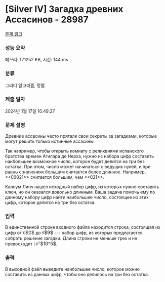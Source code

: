 # [Silver IV] Загадка древних Ассасинов - 28987 

[문제 링크](https://www.acmicpc.net/problem/28987) 

### 성능 요약

메모리: 121252 KB, 시간: 144 ms

### 분류

그리디 알고리즘, 정렬

### 제출 일자

2024년 1월 17일 16:49:27

### 문제 설명

<p>Древние ассасины часто прятали свои секреты за загадками, которые могут решить только истинные ассасины.</p>

<p>Так например, чтобы открыть комнату с реликвиями испанского братства времен Агилара де Нерха, нужно из набора цифр составить наибольшее возможное число, которое будет делится на три без остатка. При этом, число может начинаться с ведущих нулей, и при равных значениях большим считается более длинное. Например, <<00021>> считается большим, чем <<021>>.</p>

<p>Каллум Линч нашел исходный набор цифр, из которых нужно составить ключ, но он оказался довольно длинным. Ваша задача помочь ему по данному набору цифр найти наибольшее число, состоящее из этих цифр, которое делится на три без остатка.</p>

### 입력 

 <p>В единственной строке входного файла находится строка, состоящая из цифр от <mjx-container class="MathJax" jax="CHTML" style="font-size: 109%; position: relative;"><mjx-math class="MJX-TEX" aria-hidden="true"><mjx-mn class="mjx-n"><mjx-c class="mjx-c30"></mjx-c></mjx-mn></mjx-math><mjx-assistive-mml unselectable="on" display="inline"><math xmlns="http://www.w3.org/1998/Math/MathML"><mn>0</mn></math></mjx-assistive-mml><span aria-hidden="true" class="no-mathjax mjx-copytext">$0$</span></mjx-container> до <mjx-container class="MathJax" jax="CHTML" style="font-size: 109%; position: relative;"><mjx-math class="MJX-TEX" aria-hidden="true"><mjx-mn class="mjx-n"><mjx-c class="mjx-c39"></mjx-c></mjx-mn></mjx-math><mjx-assistive-mml unselectable="on" display="inline"><math xmlns="http://www.w3.org/1998/Math/MathML"><mn>9</mn></math></mjx-assistive-mml><span aria-hidden="true" class="no-mathjax mjx-copytext">$9$</span></mjx-container> --- набор цифр, из которых предлагается собрать решение загадки. Длина строки не меньше трех и не превосходит <mjx-container class="MathJax" jax="CHTML" style="font-size: 109%; position: relative;"><mjx-math class="MJX-TEX" aria-hidden="true"><mjx-msup><mjx-mn class="mjx-n"><mjx-c class="mjx-c31"></mjx-c><mjx-c class="mjx-c30"></mjx-c></mjx-mn><mjx-script style="vertical-align: 0.393em;"><mjx-mn class="mjx-n" size="s"><mjx-c class="mjx-c35"></mjx-c></mjx-mn></mjx-script></mjx-msup></mjx-math><mjx-assistive-mml unselectable="on" display="inline"><math xmlns="http://www.w3.org/1998/Math/MathML"><msup><mn>10</mn><mn>5</mn></msup></math></mjx-assistive-mml><span aria-hidden="true" class="no-mathjax mjx-copytext">$10^5$</span></mjx-container>.</p>

### 출력 

 <p>В выходной файл выведите наибольшее число, которое можно составить из данных цифр, чтобы оно делилось на три без остатка.</p>

